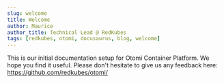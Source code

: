 ```yaml
---
slug: welcome
title: Welcome
author: Maurice
author_title: Technical Lead @ RedKubes
tags: [redkubes, otomi, docusaurus, blog, welcome]
---
```


This is our initial documentation setup for Otomi Container Platform. We hope you find it useful. Please don't hesitate to give us any feedback here: https://github.com/redkubes/otomi/
